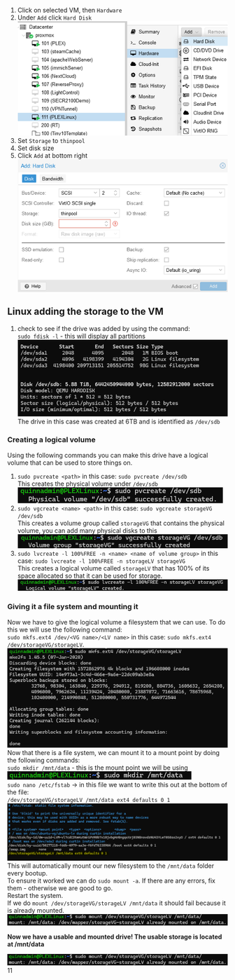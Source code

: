 1. Click on selected VM, then `Hardware`  
2. Under `Add` click `Hard Disk`  
![](!%20Images/Post%20Grad/Adding%20Storage%20to%20Linux%20Proxmox%20VM/Pasted%20image%2020240609144418.png)  
3. Set `Storage` to `thinpool`  
4. Set disk size  
5. Click `Add` at bottom right  
![](!%20Images/Post%20Grad/Adding%20Storage%20to%20Linux%20Proxmox%20VM/Pasted%20image%2020240609144558.png)  

## Linux adding the storage to the VM  
1. check to see if the drive was added by using the command:  
	`sudo fdisk -l` - this will display all partitions  
![](!%20Images/Post%20Grad/Adding%20Storage%20to%20Linux%20Proxmox%20VM/Pasted%20image%2020240609162910.png)  
The drive in this case was created at 6TB and is identified as `/dev/sdb`  

### Creating a logical volume  
Using the following commands you can make this drive have a logical volume that can be used to store things on.  
1. `sudo pvcreate <path>` in this case: `sudo pvcreate /dev/sdb`  
This creates the physical volume under `/dev/sdb`  
![](!%20Images/Post%20Grad/Adding%20Storage%20to%20Linux%20Proxmox%20VM/Pasted%20image%2020240609171241.png)  
2. `sudo vgcreate <name> <path>` in this case: `sudo vgcreate storageVG /dev/sdb`  
This creates a volume group called `storageVG` that contains the physical volume, you can add many physical disks to this  
![](!%20Images/Post%20Grad/Adding%20Storage%20to%20Linux%20Proxmox%20VM/Pasted%20image%2020240609171344.png)  
3. `sudo lvcreate -l 100%FREE -n <name> <name of volume group>` in this case: `sudo lvcreate -l 100%FREE -n storageLV storageVG`  
This creates a logical volume called `storageLV` that has 100% of its space allocated so that it can be used for storage.  
![](!%20Images/Post%20Grad/Adding%20Storage%20to%20Linux%20Proxmox%20VM/Pasted%20image%2020240609171400.png)  

### Giving it a file system and mounting it  
Now we have to give the logical volume a filesystem that we can use. To do this we will use the following command:  
`sudo mkfs.ext4 /dev/<VG name>/<LV name>` in this case: `sudo mkfs.ext4 /dev/storageVG/storageLV`.  
![](!%20Images/Post%20Grad/Adding%20Storage%20to%20Linux%20Proxmox%20VM/Pasted%20image%2020240609171550.png)  
Now that there is a file system, we can mount it to a mount point by doing the following commands:  
`sudo mkdir /mnt/data` - this is the mount point we will be using  
![](!%20Images/Post%20Grad/Adding%20Storage%20to%20Linux%20Proxmox%20VM/Pasted%20image%2020240609171621.png)  
`sudo nano /etc/fstab` -> in this file we want to write this out at the bottom of the file:  
`/dev/storageVG/storageLV /mnt/data ext4 defaults 0 1`  
![](!%20Images/Post%20Grad/Adding%20Storage%20to%20Linux%20Proxmox%20VM/Pasted%20image%2020240609171702.png)
This will automatically mount our new filesystem to the `/mnt/data` folder every bootup.  
To ensure it worked we can do `sudo mount -a`. If there are any errors, fix them - otherwise we are good to go.  
Restart the system.  
If we do `mount /dev/storageVG/storageLV /mnt/data` it should fail because it is already mounted.  
![](!%20Images/Post%20Grad/Adding%20Storage%20to%20Linux%20Proxmox%20VM/Pasted%20image%2020240609171738.png)  

**Now we have a usable and mounted drive! The usable storage is located at /mnt/data**


![](!%20Images/Post%20Grad/Adding%20Storage%20to%20Linux%20Proxmox%20VM/Pasted%20image%2020240609171738.png)
11